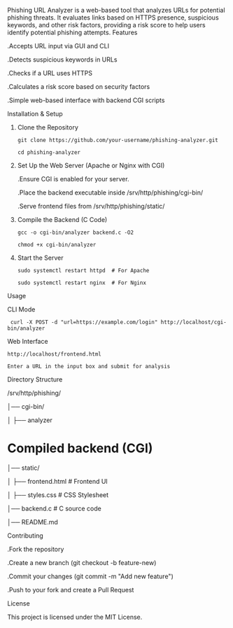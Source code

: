 Phishing URL Analyzer is a web-based tool that analyzes URLs for potential phishing threats. It evaluates links based on HTTPS presence, suspicious keywords, and other risk factors, providing a risk score to help users identify potential phishing attempts.
Features

.Accepts URL input via GUI and CLI

.Detects suspicious keywords in URLs

.Checks if a URL uses HTTPS

.Calculates a risk score based on security factors

.Simple web-based interface with backend CGI scripts

Installation & Setup

1. Clone the Repository

       git clone https://github.com/your-username/phishing-analyzer.git
   
       cd phishing-analyzer


3. Set Up the Web Server (Apache or Nginx with CGI)

    .Ensure CGI is enabled for your server.
   
    .Place the backend executable inside /srv/http/phishing/cgi-bin/
   
    .Serve frontend files from /srv/http/phishing/static/

5. Compile the Backend (C Code)

       gcc -o cgi-bin/analyzer backend.c -O2
   
       chmod +x cgi-bin/analyzer

4. Start the Server

       sudo systemctl restart httpd  # For Apache
    
       sudo systemctl restart nginx  # For Nginx  

Usage

CLI Mode

     curl -X POST -d "url=https://example.com/login" http://localhost/cgi-bin/analyzer

Web Interface

    http://localhost/frontend.html
                 
    Enter a URL in the input box and submit for analysis

Directory Structure

/srv/http/phishing/

│── cgi-bin/

│   ├── analyzer   
# Compiled backend (CGI)
│── static/

│   ├── frontend.html # Frontend UI

│   ├── styles.css # CSS Stylesheet

│── backend.c      # C source code

│── README.md

Contributing

.Fork the repository

.Create a new branch (git checkout -b feature-new)

.Commit your changes (git commit -m "Add new feature")

.Push to your fork and create a Pull Request

License

This project is licensed under the MIT License.
